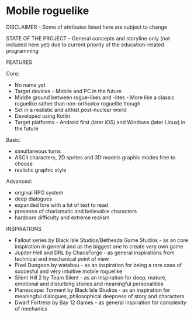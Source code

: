 # Mobile roguelike
DISCLAIMER - Some of attributes listed here are subject to change

STATE OF THE PROJECT - General concepts and storyline only (not included here yet) due to current priority of the education-related programming

FEATURES

Core:

- No name yet
- Target devices - Mobile and PC in the future
- Middle ground between rogue-likes and -lites - More like a classic roguelike rather than non-orthodox roguelite though
- Set in a realistic and althist post-nuclear world
- Developed using Kotlin
- Target platforms - Android first (later iOS) and Windows (later Linux) in the future

Basic:

- simultaneous turns
- ASCII characters, 2D sprites and 3D models graphic modes free to choose
- realistic graphic style

Advanced:

- original RPG system
- deep dialogues
- expanded lore with a lot of text to read
- presence of charismatic and believable characters
- hardcore difficulty and extreme realism

INSPIRATIONS

- Fallout series by Black Isle Studios/Bethesda Game Studios - as an core inspiration in general and as the biggest one to create very own game
- Jupiter Hell and DRL by ChaosForge - as general inspirations from technical and mechanical point of view
- Pixel Dungeon by watabou - as an inspiration for being a rare case of succesful and very intuitive mobile roguelike
- Silent Hill 2 by Team Silent - as an inspiration for deep, mature, emotional and disturbing stories and meaningful personalities
- Planescape: Torment by Black Isle Studios - as an inspiration for meaningful dialogues, philosophical deepness of story and characters
- Dwarf Fortress by Bay 12 Games - as general inspiration for complexity of mechanics
